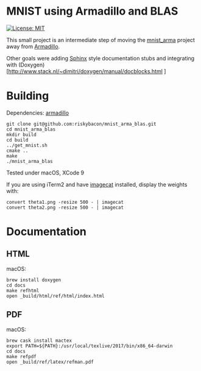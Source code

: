 # MNIST using Armadillo and BLAS
[![License: MIT](https://img.shields.io/badge/License-MIT-yellow.svg)](https://opensource.org/licenses/MIT)  

This small project is an intermediate step of moving the
[mnist_arma](https://github.com/riskybacon/mnist_arma) project away from
[Armadillo](http://arma.sourceforge.net).

Other goals were adding [Sphinx](http://www.sphinx-doc.org/en/stable/)
style documentation stubs and integrating with (Doxygen)[http://www.stack.nl/~dimitri/doxygen/manual/docblocks.html
]
# Building

Dependencies: [armadillo](http://arma.sourceforge.net)

```
git clone git@github.com:riskybacon/mnist_arma_blas.git
cd mnist_arma_blas
mkdir build
cd build
../get_mnist.sh
cmake ..
make
./mnist_arma_blas
```

Tested under macOS, XCode 9

If you are using iTerm2 and have [imagecat](https://iterm2.com/utilities/imgcat)
installed, display the weights with:

```
convert theta1.png -resize 500 - | imagecat
convert theta2.png -resize 500 - | imagecat
```

# Documentation

## HTML

macOS:

```
brew install doxygen
cd docs
make refhtml
open _build/html/ref/html/index.html
```

## PDF

macOS:

```
brew cask install mactex
export PATH=${PATH}:/usr/local/texlive/2017/bin/x86_64-darwin
cd docs
make refpdf
open _build/ref/latex/refman.pdf
```
